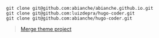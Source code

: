 ```
git clone git@github.com:abianche/abianche.github.io.git
git clone git@github.com:luizdepra/hugo-coder.git
git clone git@github.com:abianche/hugo-coder.git
```
> [Merge theme project](https://help.github.com/en/articles/merging-an-upstream-repository-into-your-fork)